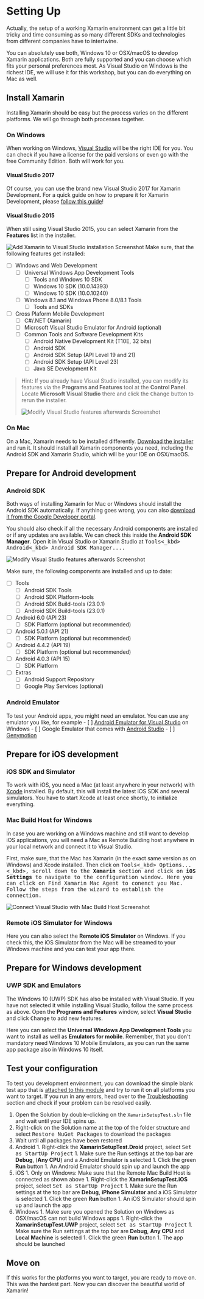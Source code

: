 # Setting Up	
Actually, the setup of a working Xamarin environment can get a little bit tricky and time consuming as so many different SDKs and technologies from different companies have to intertwine.

You can absolutely use both, Windows 10 or OSX/macOS to develop Xamarin applications. Both are fully supported and you can choose which fits your personal preferences most. As Visual Studio on Windows is the richest IDE, we will use it for this workshop, but you can do everything on Mac as well.

## Install Xamarin
Installing Xamarin should be easy but the process varies on the different platforms. We will go through both processes together.

### On Windows
When working on Windows, [Visual Studio](https://www.visualstudio.com/downloads/) will be the right IDE for you. You can check if you have a license for the paid versions or even go with the free Community Edition. Both will work for you.

#### Visual Studio 2017
Of course, you can use the brand new Visual Studio 2017 for Xamarin Development. For a quick guide on how to prepare it for Xamarin Development, please [follow this guide](http://motzcod.es/post/158155898027/setting-up-vs-2017-for-xamarin-dev)!

#### Visual Studio 2015
When still using Visual Studio 2015, you can select Xamarin from the **Features** list in the installer.

![Add Xamarin to Visual Studio installation Screenshot](../Misc/vsinstallxamarinfeatures.png)
Make sure, that the following features get installed:
- [ ] Windows and Web Development
	- [ ] Universal Windows App Development Tools
		- [ ] Tools and Windows 10 SDK
		- [ ] Windows 10 SDK (10.0.14393)
		- [ ] Windows 10 SDK (10.0.10240)
	- [ ] Windows 8.1 and Windows Phone 8.0/8.1 Tools
		- [ ] Tools and SDKs
- [ ] Cross Plaform Mobile Development
	- [ ] C#/.NET (Xamarin)
	- [ ] Microsoft Visual Studio Emulator for Android (optional)
	- [ ] Common Tools and Software Development Kits
		- [ ] Android Native Development Kit (T10E, 32 bits)
		- [ ] Android SDK
		- [ ] Android SDK Setup (API Level 19 and 21)
		- [ ] Android SDK Setup (API Level 23)
		- [ ] Java SE Development Kit

> Hint: If you already have Visual Studio installed, you can modify its features via the **Programs and Features** tool at the **Control Panel**. Locate **Microsoft Visual Studio** there and click the <kbd>Change</kbd> button to rerun the installer.  
>   
> ![Modify Visual Studio features afterwards Screenshot](../Misc/winchangevsfeatures.png)  

### On Mac
On a Mac, Xamarin needs to be installed differently. [Download the installer](https://www.xamarin.com/download) and run it. It should install all Xamarin components you need, including the Android SDK and Xamarin Studio, which will be your IDE on OSX/macOS.

## Prepare for Android development
### Android SDK
Both ways of installing Xamarin for Mac or Windows should install the Android SDK automatically. If anything goes wrong, you can also [download it from the Google Developer portal](https://developer.android.com/studio/index.html).

You should also check if all the necessary Android components are installed or if any updates are available. We can check this inside the **Android SDK Manager**. Open it in Visual Studio or Xamarin Studio at <kbd>Tools<_kbd> <kbd>Android<_kbd> <kbd>Android SDK Manager...</kbd>.

![Modify Visual Studio features afterwards Screenshot](../Misc/androidsdkmanager.png)

Make sure, the following components are installed and up to date:

- [ ] Tools
	- [ ] Android SDK Tools
	- [ ] Android SDK Platform-tools
	- [ ] Android SDK Build-tools (23.0.1)
	- [ ] Android SDK Build-tools (23.0.1)
- [ ] Android 6.0 (API 23)
	- [ ] SDK Platform (optional but recommended)
- [ ] Android 5.0.1 (API 21)
	- [ ] SDK Platform (optional but recommended)
- [ ] Android 4.4.2 (API 19)
	- [ ] SDK Platform (optional but recommended)
- [ ] Android 4.0.3 (API 15)
	- [ ] SDK Platform
- [ ] Extras
	- [ ] Android Support Repository
	- [ ] Google Play Services (optional)

### Android Emulator
To test your Android apps, you might need an emulator. You can use any emulator you like, for example 
	- [ ] [Android Emulator for Visual Studio](https://www.visualstudio.com/vs/msft-android-emulator/) on Windows
	- [ ] Google Emulator that comes with [Android Studio](https://developer.android.com/studio/index.html)
	- [ ] [Genymotion](https://www.genymotion.com/#!/)

## Prepare for iOS development
### iOS SDK and Simulator
To work with iOS, you need a Mac (at least anywhere in your network) with [Xcode](https://itunes.apple.com/de/app/xcode/id497799835?mt=12) installed. By default, this will install the latest iOS SDK and several simulators. You have to start Xcode at least once shortly, to initialize everything.

### Mac Build Host for Windows
In case you are working on a Windows machine and still want to develop iOS applications, you will need a Mac as Remote Building host anywhere in your local network and connect it to Visual Studio.

First, make sure, that the Mac has Xamarin (in the exact same version as on Windows) and Xcode installed. Then click on <kbd>Tools<_kbd> <kbd>Options...<_kbd>, scroll down to the **Xamarin** section and click on **iOS Settings** to navigate to the configuration window. Here you can click on <kbd>Find Xamarin Mac Agent</kbd> to conenct you Mac. Follow the steps from the wizard to establish the connection.

![Connect Visual Studio with Mac Build Host Screenshot](../Misc/vsxamariniossettings.png)

### Remote iOS Simulator for Windows
Here you can also select the **Remote iOS Simulator** on Windows. If you check this, the iOS Simulator from the Mac will be streamed to your Windows machine and you can test your app there.

## Prepare for Windows development
### UWP SDK and Emulators
The Windows 10 (UWP) SDK has also be installed with Visual Studio. If you have not selected it while installing Visual Studio, follow the same process as above. Open the **Programs and Features** window, select **Visual Studio** and click <kbd>Change</kbd> to add new features.

Here you can select the **Universal Windows App Development Tools** you want to install as well as **Emulators for mobile**. Remember, that you don't mandatory need Windows 10 Mobile Emulators, as you can run the same app package also in Windows 10 itself.

## Test your configuration
To test you development environment, you can download the simple blank test app that is [attached to this module](./Setup%20Test%20App) and try to run it on all platforms you want to target. If you run in any errors, head over to the [Troubleshooting](../Troubleshooting) section and check if your problem can be resolved easily.

1. Open the Solution by double-clicking on the `XamarinSetupTest.sln` file and wait until your IDE spins up.
1. Right-click on the Solution name at the top of the folder structure and select <kbd>Restore NuGet Packages</kbd> to download the packages
1. Wait until all packages have been restored
1. Android
		1. Right-click the **XamarinSetupTest.Droid** project, select <kbd>Set as StartUp Project</kbd>
		1. Make sure the Run settings at the top bar are **Debug**, (**Any CPU**) and a Android Emulator is selected
		1. Click the green **Run** button
		1. An Android Emulator should spin up and launch the app
1. iOS
		1. Only on Windows: Make sure that the Remote Mac Build Host is connected as shown above
		1. Right-click the **XamarinSetupTest.iOS** project, select <kbd>Set as StartUp Project</kbd>
		1. Make sure the Run settings at the top bar are **Debug**, **iPhone Simulator** and a iOS Simulator is selected
		1. Click the green **Run** button
		1. An iOS Simulator should spin up and launch the app
1. Windows
		1. Make sure you opened the Solution on Windows as OSX/macOS can not build Windows apps
		1. Right-click the **XamarinSetupTest.UWP** project, select <kbd>Set as StartUp Project</kbd>
		1. Make sure the Run settings at the top bar are **Debug**, **Any CPU** and **Local Machine** is selected
		1. Click the green **Run** button
		1. The app should be launched

## Move on
If this works for the platforms you want to target, you are ready to move on. This was the hardest part. Now you can discover the beautiful world of Xamarin!
